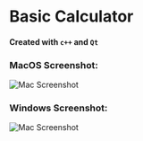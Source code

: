 # Basic Calculator 
#### Created with `c++` and `Qt`

### MacOS Screenshot:
![Mac Screenshot](https://github.com/dev-pos/SOFT336SL/blob/main/calculator-t2/mac-ss.png)

### Windows Screenshot:
![Mac Screenshot](https://github.com/dev-pos/SOFT336SL/blob/main/calculator-t2/win-ss.png)

